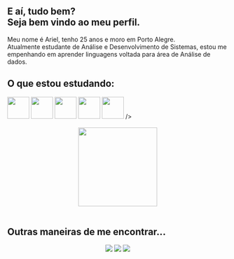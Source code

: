 ### 
<div align="left">
  <h2>
    E aí, tudo bem?<br>
    Seja bem vindo ao meu perfil.
  </h2>
</div>
<div>
  <p>
    Meu nome é Ariel, tenho 25 anos e moro em Porto Alegre.<br>
    Atualmente estudante de Análise e Desenvolvimento de Sistemas, estou me empenhando em aprender linguagens voltada para área de Análise de dados.
    
  </p>
</div>

<h2> O que estou estudando:</h2>
<div align="left" gap="15px"> 
  <img width="50em" height="50em" src="https://cdn.jsdelivr.net/gh/devicons/devicon/icons/javascript/javascript-original.svg" />
  <img width="50em" height="50em" src="https://cdn.jsdelivr.net/gh/devicons/devicon/icons/nodejs/nodejs-original.svg" />
  <img height="50em" width="50em" src="https://cdn.jsdelivr.net/gh/devicons/devicon/icons/python/python-original-wordmark.svg" />
  <img height="50em" width="50em" src="https://cdn.jsdelivr.net/gh/devicons/devicon/icons/mysql/mysql-original-wordmark.svg" />  
  <img height="50em" width="50em" <img height="50em" width="50em" src="https://cdn.jsdelivr.net/gh/devicons/devicon/icons/mysql/mysql-original-wordmark.svg" />   />  
</div> <br>
      
<div align="center">
  <img height="180em" src="https://github-readme-stats.vercel.app/api?username=arielpereeira&show_icons=true&theme=dark&include_all_commits=true&count_private=true"/> 
</div><br>
  <h2>Outras maneiras de me encontrar...</h2>
<div align="center" gap="5px">
  <a href="https://instagram.com/ariel_pereeira" target="_blank"><img src="https://img.shields.io/badge/-Instagram-%23E4405F?style=for-the-badge&logo=instagram&logoColor=white" target="_blank"></a>
  <a href = "mailto:projetosariel@gmail.com"><img src="https://img.shields.io/badge/-Gmail-%23333?style=for-the-badge&logo=gmail&logoColor=white" target="_blank"></a>
  <a href="https://www.linkedin.com/in/" target="https://www.linkedin.com/in/ariel-pereira-25b350233/"><img src="https://img.shields.io/badge/-LinkedIn-%230077B5?style=for-the-badge&logo=linkedin&logoColor=white" target="_blank"></a> 
</div>  
